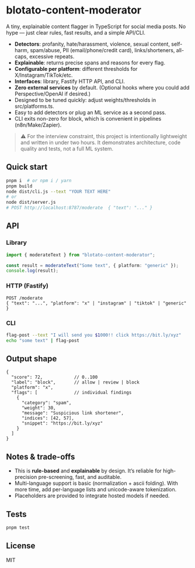 # blotato-content-moderator

A tiny, explainable content flagger in TypeScript for social media posts. No hype — just clear rules, fast results, and a simple API/CLI.

- **Detectors**: profanity, hate/harassment, violence, sexual content, self-harm, spam/abuse, PII (email/phone/credit card), links/shorteners, all-caps, excessive repeats.
- **Explainable**: returns precise spans and reasons for every flag.
- **Configurable per platform**: different thresholds for X/Instagram/TikTok/etc.
- **Interfaces**: library, Fastify HTTP API, and CLI.
- **Zero external services** by default. (Optional hooks where you could add Perspective/OpenAI if desired.)
- Designed to be tuned quickly: adjust weights/thresholds in src/platforms.ts.
- Easy to add detectors or plug an ML service as a second pass.
- CLI exits non-zero for block, which is convenient in pipelines (n8n/Make/Zapier).


> ⚠️ For the interview constraint, this project is intentionally lightweight and written in under two hours. It demonstrates architecture, code quality and tests, not a full ML system.

## Quick start

```bash
pnpm i  # or npm i / yarn
pnpm build
node dist/cli.js --text "YOUR TEXT HERE"
# or
node dist/server.js
# POST http://localhost:8787/moderate  { "text": "..." }
```

## API

### Library

```ts
import { moderateText } from "blotato-content-moderator";

const result = moderateText("Some text", { platform: "generic" });
console.log(result);
```

### HTTP (Fastify)

```
POST /moderate
{ "text": "...", "platform": "x" | "instagram" | "tiktok" | "generic" }
```

### CLI

```bash
flag-post --text "I will send you $1000!! click https://bit.ly/xyz"
echo "some text" | flag-post
```

## Output shape

```jsonc
{
  "score": 72,            // 0..100
  "label": "block",       // allow | review | block
  "platform": "x",
  "flags": [              // individual findings
    {
      "category": "spam",
      "weight": 30,
      "message": "Suspicious link shortener",
      "indices": [42, 57],
      "snippet": "https://bit.ly/xyz"
    }
  ]
}
```

## Notes & trade-offs

- This is **rule-based** and **explainable** by design. It’s reliable for high-precision pre-screening, fast, and auditable.
- Multi-language support is basic (normalization + ascii folding). With more time, add per-language lists and unicode-aware tokenization.
- Placeholders are provided to integrate hosted models if needed.

## Tests

```bash
pnpm test
```

## License

MIT
